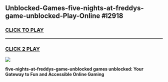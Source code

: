 
## Unblocked-Games-five-nights-at-freddys-game-unblocked-Play-Online #l2918
<h3>
<a href="https://news.freeplayer.one?title=five-nights-at-freddys-game-unblocked&ref=3">CLICK TO PLAY</a></h3>
<hr>

<h3>
<a href="https://news.freeplayer.one?title=five-nights-at-freddys-game-unblocked&ref=3">CLICK 2 PLAY</a>
  
</h3>

<a href="https://news.freeplayer.one?title=five-nights-at-freddys-game-unblocked&ref=3"><img src="https://clearcache.store/games.png"></a>


**five-nights-at-freddys-game-unblocked games unblocked: Your Gateway to Fun and Accessible Online Gaming**
